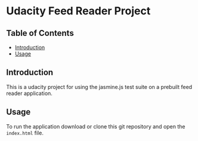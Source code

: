# Udacity Feed Reader Project

## Table of Contents

* [Introduction](#introduction)
* [Usage](#usage)

## Introduction

This is a udacity project for using the jasmine.js test suite on a prebuilt feed reader application.

## Usage

To run the application download or clone this git repository and open the `index.html` file.